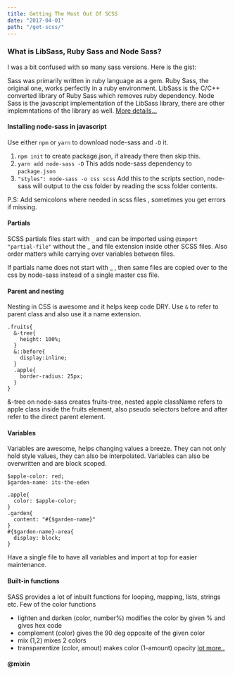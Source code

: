 ```yaml
---
title: Getting The Most Out Of SCSS
date: "2017-04-01"
path: "/get-scss/"
---
```


### What is LibSass, Ruby Sass and Node Sass?

I was a bit confused with so many sass versions. Here is the gist: 

Sass was primarily written in ruby language as a gem. Ruby Sass, the original one, works perfectly in a ruby environment. LibSass is the C/C++ converted library of Ruby Sass which removes ruby dependency. Node Sass is the javascript implementation of the LibSass library, there are other implemntations of the library as well. [More details...](http://sassbreak.com/ruby-sass-libsass-differences/)

#### Installing node-sass in javascript

Use either `npm` or `yarn` to download node-sass and `-D` it.
1. `npm init` to create package.json, if already there then skip this.
2. `yarn add node-sass -D` This adds node-sass dependency to `package.json`
3. `"styles": node-sass -o css scss` Add this to the scripts section,  node-sass will output to the css folder by reading the scss folder contents.

P.S: Add semicolons where needed in scss files , sometimes you get errors if missing.

#### Partials

SCSS partials files start with `_` and can be imported using `@import "partial-file"` without the _ and file extension inside other SCSS files. Also order matters while carrying over variables between files. 

If partials name does not start with _ , then same files are copied over to the css by node-sass instead of a  single master css file.

#### Parent and nesting

Nesting in CSS is awesome and it helps keep code DRY. Use `&` to refer to parent class and also use it a name extension.
```
.fruits{
  &-tree{
    height: 100%;
  }
  &::before{
    display:inline;
  }
  .apple{
    border-radius: 25px;
  }
} 

```
&-tree on node-sass creates fruits-tree, nested apple className refers to apple class inside the fruits element, also pseudo selectors before and after refer to the direct parent element.

#### Variables

Variables are awesome, helps changing values a breeze. They can not only hold style values, they can also be interpolated. Variables can also be overwritten and are block scoped.
```
$apple-color: red;
$garden-name: its-the-eden

.apple{
  color: $apple-color;
}
.garden{
  content: "#{$garden-name}"
}
#{$garden-name}-area{
  display: block;
}
```
Have a single file to have all variables and import at top for easier maintenance.

#### Built-in functions
SASS provides a lot of inbuilt functions for looping, mapping, lists, strings etc. Few of the color functions
- lighten and darken (color, number%) modifies the color by given % and gives hex code
- complement (color) gives the 90 deg opposite of the given color
- mix (1,2) mixes 2 colors
- transparentize (color, amout) makes color (1-amount) opacity
[lot more..](http://sass-lang.com/documentation/Sass/Script/Functions.html)

#### @mixin
